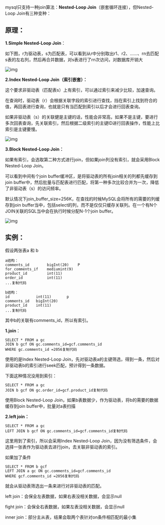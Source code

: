 mysql只支持一种join算法：**Nested-Loop Join**（嵌套循环连接），但Nested-Loop Join有三种变种：

## 原理：

**1.Simple Nested-Loop Join**：

如下图，r为驱动表，s为匹配表，可以看到从r中分别取出r1、r2、......、rn去匹配s表的左右列，然后再合并数据，对s表进行了rn次访问，对数据库开销大

![img](https://user-gold-cdn.xitu.io/2018/11/13/1670b735a4e95a50?imageView2/0/w/1280/h/960/format/webp/ignore-error/1)

**2.Index Nested-Loop Join（索引嵌套）：**

这个要求非驱动表（匹配表s）上有索引，可以通过索引来减少比较，加速查询。

在查询时，驱动表（r）会根据关联字段的索引进行查找，挡在索引上找到符合的值，再回表进行查询，也就是只有当匹配到索引以后才会进行回表查询。

如果非驱动表（s）的关联健是主键的话，性能会非常高，如果不是主键，要进行多次回表查询，先关联索引，然后根据二级索引的主键ID进行回表操作，性能上比索引是主键要慢。

![img](https://user-gold-cdn.xitu.io/2018/11/13/1670b7380034b628?imageView2/0/w/1280/h/960/format/webp/ignore-error/1)

**3.Block Nested-Loop Join：**

如果有索引，会选取第二种方式进行join，但如果join列没有索引，就会采用Block Nested-Loop Join。

可以看到中间有个join buffer缓冲区，是将驱动表的所有join相关的列都先缓存到join buffer中，然后批量与匹配表进行匹配，将第一种多次比较合并为一次，降低了非驱动表（s）的访问频率。

默认情况下join_buffer_size=256K，在查找的时候MySQL会将所有的需要的列缓存到join buffer当中，包括select的列，而不是仅仅只缓存关联列。在一个有N个JOIN关联的SQL当中会在执行时候分配N-1个join buffer。

![img](https://user-gold-cdn.xitu.io/2018/11/13/1670b7867b5dcb99?imageView2/0/w/1280/h/960/format/webp/ignore-error/1)



## 实例：

假设两张表a 和 b

```
a结构：
comments_id        bigInt(20)    P
for_comments_if    mediumint(9)
product_id         int(11)
order_id           int(11)
...复制代码
```



```
b结构：
id            int(11)       p
comments_id   bigInt(20)
product_id    int(11)
...复制代码
```



其中b的关联有comments_id，所以有索引。

**1.join**：

```
SELECT * FROM a gc
JOIN b gcf ON gc.comments_id=gcf.comments_id
WHERE gc.comments_id =2056复制代码
```



使用的是Index Nested-Loop Join，先对驱动表a的主键筛选，得到一条，然后对非驱动表b的索引进行seek匹配，预计得到一条数据。

下面这种情况没用到索引：

```
SELECT * FROM a gc
JOIN b gcf ON gc.order_id=gcf.product_id复制代码
```



使用Block Nested-Loop Join，如果b表数据少，作为驱动表，将b的需要的数据缓存到join buffer中，批量对a表扫描

**2.left join：**

```
SELECT * FROM a gc
LEFT JOIN b gcf ON gc.comments_id=gcf.comments_id复制代码
```



这里用到了索引，所以会采用Index Nested-Loop Join，因为没有筛选条件，会选择一张表作为驱动表去进行join，去关联非驱动表的索引。

如果加了条件

```
SELECT * FROM b gcf
LEFT JOIN a gc ON gc.comments_id=gcf.comments_id
WHERE gcf.comments_id =2056复制代码
```

就会从驱动表筛选出一条来进行对非驱动表的匹配。

left join：会保全左表数据，如果右表没相关数据，会显示null

fight join：会保全右表数据，如果左表没相关数据，会显示null

inner join：部分主从表，结果会取两个表针对on条件相匹配的最小集

